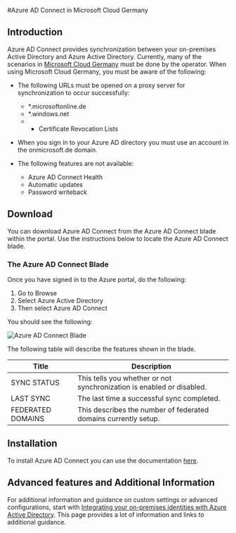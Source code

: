 <properties
	pageTitle="Azure AD Connect in Microsoft Cloud Germany"
	description="Azure AD Connect will integrate your on-premises directories with Azure Active Directory. This allows you to provide a common identity for Office 365, Azure, and SaaS applications integrated with Azure AD."
    keywords="introduction to Azure AD Connect, Azure AD Connect overview, what is Azure AD Connect, install active directory, Germany, Black Forest"
	services="active-directory"
	documentationCenter=""
	authors="billmath"
	manager="femila"
	editor=""/>

<tags
	ms.service="active-directory"
	ms.workload="identity"
	ms.tgt_pltfrm="na"
	ms.devlang="na"
	ms.topic="get-started-article"
	ms.date="09/06/2016"
	ms.author="billmath"/>

#Azure AD Connect in Microsoft Cloud Germany

## Introduction
Azure AD Connect provides synchronization between your on-premises Active Directory and Azure Active Directory.
Currently, many of the scenarios in [Microsoft Cloud Germany](https://www.microsoft.com/cloud/deutschland/default.aspx) must be done by the operator. 
When using Microsoft Cloud Germany, you must be aware of the following:


- The following URLs must be opened on a proxy server for synchronization to occur successfully:
	- *.microsoftonline.de
	- *.windows.net
	- + Certificate Revocation Lists

- When you sign in to your Azure AD directory you must use an account in the onmicrosoft.de domain.
- The following features are not available:
	- Azure AD Connect Health
	- Automatic updates
	- Password writeback

## Download
You can download Azure AD Connect from the Azure AD Connect blade within the portal.  Use the instructions below to locate the Azure AD Connect blade.

### The Azure AD Connect Blade

Once you have signed in to the Azure portal, do the following:
1.	 Go to Browse
2.	Select Azure Active Directory
3.	Then select Azure AD Connect

You should see the following:

![Azure AD Connect Blade](media\active-directory-aadconnect-germany\germany1.png)

 
The following table will describe the features shown in the blade.


Title|Description|
----- | ----- |
SYNC STATUS|This tells you whether or not synchronization is enabled or disabled.|
LAST SYNC|The last time a successful sync completed.|
FEDERATED DOMAINS|This describes the number of federated domains currently setup.|


## Installation
To install Azure AD Connect you can use the documentation [here](active-directory-aadconnect.md#install-azure-ad-connect).

## Advanced features and Additional Information
For additional information and guidance on custom settings or advanced configurations, start with [Integrating your on-premises identities with Azure Active Directory](active-directory-aadconnect.md).  This page provides a lot of information and links to additional guidance.
